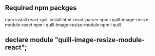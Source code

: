


## Required npm packges

npm install react-quill
install html-react-parser
npm i quill-image-resize-module-react
npm i quill-image-resize-module
npm i quill

## declare module "quill-image-resize-module-react";

